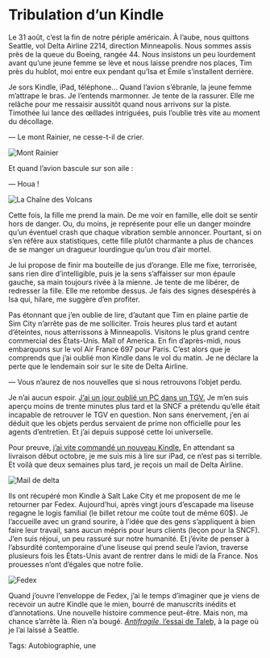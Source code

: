 # Tribulation d’un Kindle

Le 31 août, c’est la fin de notre périple américain. À l’aube, nous quittons Seattle, vol Delta Airline 2214, direction Minneapolis. Nous sommes assis près de la queue du Boeing, rangée 44. Nous insistons un peu lourdement avant qu’une jeune femme se lève et nous laisse prendre nos places, Tim près du hublot, moi entre eux pendant qu’Isa et Émile s’installent derrière.<span id="more-33454"></span>

Je sors Kindle, iPad, téléphone… Quand l’avion s’ébranle, la jeune femme m’attrape le bras. Je l’entends marmonner. Je tente de la rassurer. Elle me relâche pour me ressaisir aussitôt quand nous arrivons sur la piste. Timothée lui lance des œillades intriguées, puis l’oublie très vite au moment du décollage.

— Le mont Rainier, ne cesse-t-il de crier.

![Mont Rainier](http://blog.tcrouzet.comhttps://tcrouzet.com/images_tc/2013/09/delta3.jpg)

Et quand l’avion bascule sur son aile :

— Houa !

![La Chaîne des Volcans](http://blog.tcrouzet.comhttps://tcrouzet.com/images_tc/2013/09/delta4.jpg)

Cette fois, la fille me prend la main. De me voir en famille, elle doit se sentir hors de danger. Ou, du moins, je représente pour elle un danger moindre qu’un éventuel crash que chaque vibration semble annoncer. Pourtant, si on s’en réfère aux statistiques, cette fille plutôt charmante a plus de chances de se manger un dragueur lourdingue qu’un trou d’air mortel.

Je lui propose de finir ma bouteille de jus d’orange. Elle me fixe, terrorisée, sans rien dire d’intelligible, puis je la sens s’affaisser sur mon épaule gauche, sa main toujours rivée à la mienne. Je tente de me libérer, de redresser la fille. Elle me retombe dessus. Je fais des signes désespérés à Isa qui, hilare, me suggère d’en profiter.

Pas étonnant que j’en oublie de lire, d’autant que Tim en plaine partie de Sim City n’arrête pas de me solliciter. Trois heures plus tard et autant d’éteintes, nous atterrissons à Minneapolis. Visitons le plus grand centre commercial des États-Unis. Mall of America. En fin d’après-midi, nous embarquons sur le vol Air France 697 pour Paris. C’est alors que je comprends que j’ai oublié mon Kindle dans le vol du matin. Je ne déclare la perte que le lendemain soir sur le site de Delta Airline.

— Vous n’aurez de nos nouvelles que si nous retrouvons l’objet perdu.

Je n’ai aucun espoir. [J’ai un jour oublié un PC dans un TGV.](http://blog.tcrouzet.com/2009/03/06/otage-de-la-sncf/) Je m’en suis aperçu moins de trente minutes plus tard et la SNCF a prétendu qu’elle était incapable de retrouver le TGV en question. Non sans énervement, j’en ai déduit que les objets perdus servaient de prime non officielle pour les agents d’entretien. Et j’ai depuis supposé cette loi universelle.

Pour preuve, [j’ai vite commandé un nouveau Kindle.](http://blog.tcrouzet.com/2013/09/03/jai-reve-le-nouveau-kindle-paperwhite-amazon-la-cree/) En attendant sa livraison début octobre, je me suis mis à lire sur iPad, ce n’est pas si terrible. Et voilà que deux semaines plus tard, je reçois un mail de Delta Airline.

![Mail de delta](http://blog.tcrouzet.comhttps://tcrouzet.com/images_tc/2013/09/delta1-500x118.png)

Ils ont récupéré mon Kindle à Salt Lake City et me proposent de me le retourner par Fedex. Aujourd’hui, après vingt jours d’escapade ma liseuse regagne le logis familial (le billet retour me coûte tout de même 60$). Je l’accueille avec un grand sourire, à l’idée que des gens s’appliquent à bien faire leur travail, sans aucun mépris pour leurs clients (leçon pour la SNCF). J’en suis réjoui, un peu rassuré sur notre humanité. Et j’évite de penser à l’absurdité contemporaine d’une liseuse qui prend seule l’avion, traverse plusieurs fois les États-Unis avant de rentrer dans le midi de la France. Nos prouesses n’ont d’égales que notre folie.

![Fedex](http://blog.tcrouzet.comhttps://tcrouzet.com/images_tc/2013/09/delta2-630x654.png)

Quand j’ouvre l’enveloppe de Fedex, j’ai le temps d’imaginer que je viens de recevoir un autre Kindle que le mien, bourré de manuscrits inédits et d’annotations. Une nouvelle histoire commence peut-être. Mais non, ma chance s’arrête là. Rien n’a bougé. [*Antifragile*, l’essai de Taleb,](http://blog.tcrouzet.com/2013/09/02/lecriture-antifragile/) à la page où je l’ai laissé à Seattle.

Tags: Autobiographie, une